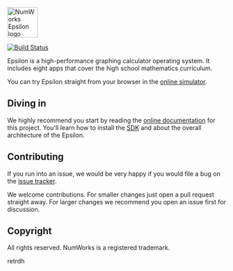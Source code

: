<img src="docs/epsilon.svg?sanitize=true" alt="NumWorks Epsilon logo" height="70" >

[![Build Status](https://github.com/numworks/epsilon/workflows/Continuous%20integration/badge.svg)](https://github.com/numworks/epsilon/actions?workflow=Continuous+integration)

Epsilon is a high-performance graphing calculator operating system. It includes eight apps that cover the high school mathematics curriculum.

You can try Epsilon straight from your browser in the [online simulator](https://www.numworks.com/simulator/).

## Diving in

We highly recommend you start by reading the [online documentation](https://www.numworks.com/resources/engineering/software/) for this project. You'll learn how to install the [SDK](https://www.numworks.com/resources/engineering/software/build/) and about the overall architecture of the Epsilon.

## Contributing

If you run into an issue, we would be very happy if you would file a bug on the [issue tracker](https://github.com/numworks/epsilon/issues).

We welcome contributions. For smaller changes just open a pull request straight away. For larger changes we recommend you open an issue first for discussion.

## Copyright

All rights reserved. NumWorks is a registered trademark.

retrdh
